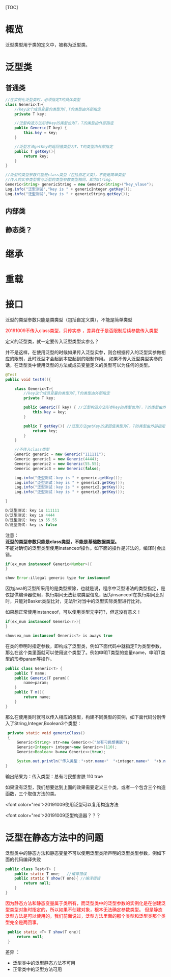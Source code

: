 [TOC]

# 概览
泛型类型用于类的定义中，被称为泛型类。

# 泛型类
## 普通类
```java
//在实例化泛型类时，必须指定T的具体类型
class Generic<T>{
    //key这个成员变量的类型为T,T的类型由外部指定
    private T key;

    //泛型构造方法形参key的类型也为T，T的类型由外部指定
    public Generic(T key) { 
        this.key = key;
    }

    //泛型方法getKey的返回值类型为T，T的类型由外部指定
    public T getKey(){ 
        return key;
    }
}

//泛型的类型参数只能是class类型（包括自定义类），不能是简单类型
//传入的实参类型需与泛型的类型参数类型相同，即为String.
Generic<String> genericString = new Generic<String>("key_vlaue");
Log.info("泛型测试","key is " + genericInteger.getKey());
Log.info("泛型测试","key is " + genericString.getKey());
```
## 内部类

## 静态类？

# 继承

# 重载

# 接口






泛型的类型参数只能是类类型（包括自定义类），不能是简单类型

<font color="red">20191009不传入class类型，只传实参 ，差异在于是否限制后续参数传入类型</font>

定义的泛型类，就一定要传入泛型类型实参么？

并不是这样，在使用泛型的时候如果传入泛型实参，则会根据传入的泛型实参做相应的限制，此时泛型才会起到本应起到的限制作用。
如果不传入泛型类型实参的话，在泛型类中使用泛型的方法或成员变量定义的类型可以为任何的类型。

```java
@Test
public void test4(){

    class Generic<T>{
        //key这个成员变量的类型为T,T的类型由外部指定
        private T key;

        public Generic(T key) { //泛型构造方法形参key的类型也为T，T的类型由外部指定
            this.key = key;
        }

        public T getKey(){ //泛型方法getKey的返回值类型为T，T的类型由外部指定
            return key;
        }
    }

    //不传入class类型
    Generic generic = new Generic("111111");
    Generic generic1 = new Generic(4444);
    Generic generic2 = new Generic(55.55);
    Generic generic3 = new Generic(false);

    Log.info("泛型测试：key is " + generic.getKey());
    Log.info("泛型测试：key is " + generic1.getKey());
    Log.info("泛型测试：key is " + generic2.getKey());
    Log.info("泛型测试：key is " + generic3.getKey());

}

D/泛型测试: key is 111111
D/泛型测试: key is 4444
D/泛型测试: key is 55.55
D/泛型测试: key is false
```

注意：  
**泛型的类型参数只能是class类型，不能是基础数据类型。**  
不能对确切的泛型类型使用instanceof操作。如下面的操作是非法的，编译时会出错。  

```java
if(ex_num instanceof Generic<Number>){   
} 

show Error:illegal generic type for instanceof
```

因为java的泛型所采用的是类型擦除，也就是说，程序中泛型语法的类型指定，是仅提供编译器使用，执行期间无法获取类型信息，因为insanceof在执行期间比对时，只能对Basket类型比对，无法针对当中的泛型实际类型进行比对。

如果想正常使用instanceof，可以使用类型元字符?，但这没有意义！

```java
if(ex_num instanceof Generic<?>){   
} 

show:ex_num instanceof Generic<?> is aways true
```

在类的申明时指定参数，即构成了泛型类，例如下面代码中就指定T为类型参数，那么在这个类里面就可以使用这个类型了。例如申明T类型的变量name，申明T类型的形参param等操作。  

```java
public class Generic<T> {
    public T name;
    public Generic(T param){
        name=param;
    }
    public T m(){
        return name;
    }
}
```

那么在使用类时就可以传入相应的类型，构建不同类型的实例，如下面代码分别传入了String,Integer,Boolean3个类型：  

```java
 private static void genericClass()
 {
     Generic<String> str=new Generic<>("总有刁民想害朕");
     Generic<Integer> integer=new Generic<>(110);
     Generic<Boolean> b=new Generic<>(true);

     System.out.println("传入类型："+str.name+"  "+integer.name+"  "+b.name);
}
```

输出结果为：传入类型：总有刁民想害朕 110 true  

如果没有泛型，我们想要达到上面的效果需要定义三个类，或者一个包含三个构造函数，三个取值方法的类。  

<font color="red'>20191009使用泛型可以复用构造方法</font>

<font color="red'>20191009泛型构造器？？？</font>


# 泛型在静态方法中的问题

泛型类中的静态方法和静态变量不可以使用泛型类所声明的泛型类型参数，例如下面的代码编译失败

```java
public class Test<T> {      
    public static T one;   //编译错误      
    public static T show(T one){ //编译错误      
        return null;      
    }      
} 
```

<font color="red">因为静态方法和静态变量属于类所有，而泛型类中的泛型参数的实例化是在创建泛型类型对象时指定的，所以如果不创建对象，根本无法确定参数类型。</font>
<font color="red">但是静态泛型方法是可以使用的，我们前面说过，泛型方法里面的那个类型和泛型类那个类型完全是两回事。</font>

```java
 public static <T> T show(T one){   
     return null;      
 } 
```

差异 ：

+ 泛型类中的泛型静态方法不可用
+ 正常类中的泛型方法可用